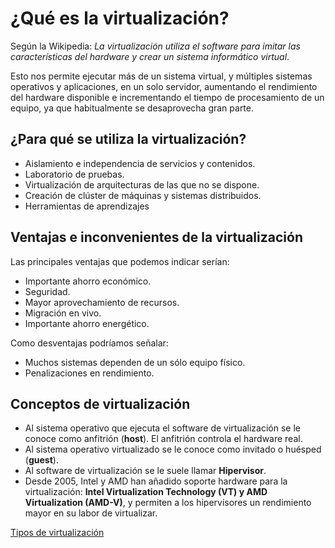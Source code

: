 # ¿Qué es la virtualización?

Según la Wikipedia: *La virtualización utiliza el software para imitar las características del hardware y crear un sistema informático virtual*.

Esto nos permite ejecutar más de un sistema virtual, y múltiples sistemas operativos y aplicaciones, en un solo servidor, aumentando el rendimiento del hardware disponible e incrementando el tiempo de procesamiento de un equipo, ya que habitualmente se desaprovecha gran parte.

## ¿Para qué se utiliza la virtualización?

* Aislamiento e independencia de servicios y contenidos.
* Laboratorio de pruebas.
* Virtualización de arquitecturas de las que no se dispone.
* Creación de clúster de máquinas y sistemas distribuidos.
* Herramientas de aprendizajes

## Ventajas e inconvenientes de la virtualización

Las principales ventajas que podemos indicar serían:

* Importante ahorro económico.
* Seguridad.
* Mayor aprovechamiento de recursos.
* Migración en vivo. 
* Importante ahorro energético.

Como desventajas podríamos señalar:

* Muchos sistemas dependen de un sólo equipo físico.
* Penalizaciones en rendimiento.

## Conceptos de virtualización

* Al sistema operativo que ejecuta el software de virtualización se le conoce como anfitrión (**host**). El anfitrión controla el hardware real.
* Al sistema operativo virtualizado se le conoce como invitado o huésped (**guest**).
* Al software de virtualización se le suele llamar **Hipervisor**.
* Desde 2005, Intel y AMD han añadido soporte hardware para la virtualización: **Intel Virtualization Technology (VT) y AMD Virtualization (AMD-V)**, y permiten a los hipervisores un rendimiento mayor en su labor de virtualizar.

[Tipos de virtualización](modulo1/tipos.md)
